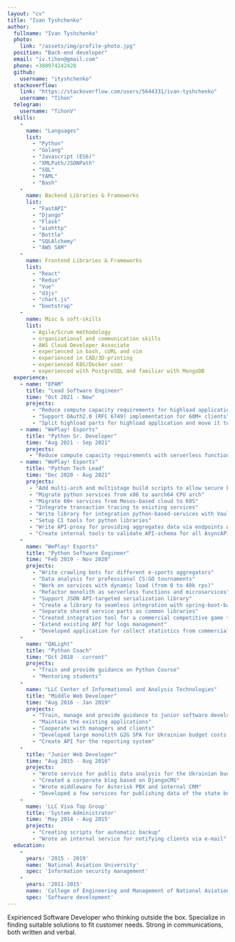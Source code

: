 ```yaml
---
layout: "cv"
title: "Ivan Tyshchenko"
author:
  fullname: "Ivan Tyshchenko"
  photo:
    link: "/assets/img/profile-photo.jpg"
  position: "Back-end developer"
  email: "iv.tihon@gmail.com"
  phone: +380974242428
  github:
    username: "ityshchenko"
  stackoverflow:
    link: "https://stackoverflow.com/users/5644331/ivan-tyshchenko"
    username: "Tihon"
  telegram:
    username: "TihonV"
  skills:
    -
      name: "Languages"
      list:
        - "Python"
        - "Golang"
        - "Javascript (ES6)"
        - "XMLPath/JSONPath"
        - "SQL"
        - "YAML"
        - "Bash"
    -
      name: Backend Libraries & Frameworks
      list:
        - "FastAPI"
        - "Django"
        - "Flask"
        - "aiohttp"
        - "Bottle"
        - "SQLAlchemy"
        - "AWS SAM"
    -
      name: Frontend Libraries & Frameworks
      list:
        - "React"
        - "Redux"
        - "Vue"
        - "d3js"
        - "chart.js"
        - "bootstrap"
    -
      name: Misc & soft-skills
      list:
        - Agile/Scrum methodology
        - organizational and communication skills
        - AWS Cloud Developer Associate
        - experienced in bash, cURL and vim
        - experienced in CAD/3D-printing
        - experienced K8S/Docker user
        - experienced with PostgreSQL and familiar with MongoDB
  experience:
    - name: "EPAM"
      title: "Lead Software Engineer"
      time: "Oct 2021 - Now"
      projects:
        - "Reduce compute capacity requirements for highload application"
        - "Support OAuth2.0 (RFC 6749) implementation for 60M+ clients"
        - "Split highload parts for highload application and move it to AWS Lambda"
    - name: "WePlay! Esports"
      title: "Python Sr. Developer"
      time: "Aug 2021 - Sep 2021"
      projects:
       - "Reduce compute capacity requirements with serverless functions"
    - name: "WePlay! Esports"
      title: "Python Tech Lead"
      time: "Dec 2020 - Aug 2021"
      projects: 
       - "Add multi-arch and multistage build scripts to allow secure build services"
       - "Migrate python services from x86 to aarch64 CPU arch"
       - "Migrate 60+ services from Mesos-based cloud to K8S"
       - "Integrate transaction tracing to existing services"
       - "Write library for integration python-based-services with Vault by hashicorp"
       - "Setup CI tools for python libraries"
       - "Write API-proxy for providing aggregates data via endpoints with strong API-consistency and compatibility"
       - "Create internal tools to validate API-schema for all AsyncAPI exchanges"
    -
      name: "WePlay! Esports"
      title: "Python Software Engineer"
      time: "Feb 2019 - Nov 2020"
      projects:
        - "Write crawling bots for different e-sports aggregators"
        - "Data analysis for professional CS:GO tournaments"
        - "Work on services with dynamic load (from 0 to 40k rps)"
        - "Refactor monolith as serverless functions and microservices"
        - "Support JSON API-targeted serialization library"
        - "Create a library to seamless integration with spring-boot-based-gateway to get zero-downtime"
        - "Separate shared service parts as common libraries"
        - "Created integration tool for a commercial competitive game to provide in-game data for third-party services"
        - "Extend existing API for logs management"
        - "Developed application for collect statistics from commercial competitive games"
    -
      name: "QALight"
      title: "Python Coach"
      time: "Oct 2018 - current"
      projects:
        - "Train and provide guidance on Python Course"
        - "Mentoring students"
    -
      name: "LLC Center of Informational and Analysis Technologies"
      title: "Middle Web Developer"
      time: "Aug 2016 - Jan 2019"
      projects:
        - "Train, manage and provide guidance to junior software development staff"
        - "Maintain the existing applications"
        - "Cooperate with managers and clients"
        - "Developed large monolith G2G SPA for Ukrainian budget costs and earnings analysis and further planning"
        - "Create API for the reporting system"
    -
      title: "Junior Web Developer"
      time: "Aug 2015 - Aug 2016"
      projects:
        - "Wrote service for public data analysis for the Ukrainian budget system"
        - "Created a corporate blog based on DjangoCMS"
        - "Wrote middleware for Asterisk PBX and internal CRM"
        - "Developed a few services for publishing data of the state budget"
    -
      name: 'LLC Viva Top Group'
      title: 'System Administrator'
      time: 'May 2014 - Aug 2015'
      projects:
        - "Creating scripts for automatic backup"
        - "Wrote an internal service for notifying clients via e-mail"
  education:
    -
      years: '2015 - 2019'
      name: 'National Aviation University'
      spec: 'Information security management'
    -
      years: '2011-2015'
      name: 'College of Engineering and Management of National Aviation University'
      spec: 'Software development'
---
```


Expirienced Software Developer who thinking outside the box.
Specialize in finding suitable solutions to fit customer needs.
Strong in communications, both written and verbal.
